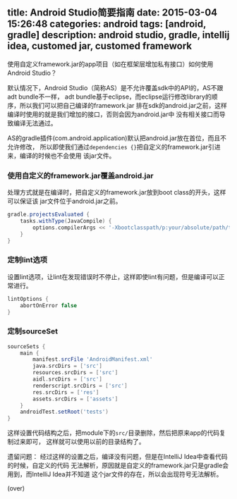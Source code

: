 ﻿title: Android Studio简要指南
date: 2015-03-04 15:26:48
categories: android
tags: [android, gradle]
description: android studio, gradle, intellij idea, customed jar, customed framework
---

使用自定义framework.jar的app项目（如在框架层增加私有接口）如何使用Android Studio？

<!-- more -->

默认情况下，Android Studio（简称AS）是不允许覆盖sdk中的API的，AS不跟adt bundle不一样，
adt bundle基于eclipse，而eclipse运行修改library的顺序，所以我们可以把自己编译的framework.jar
排在sdk的android.jar之前，这样编译时使用的就是我们增加的接口，否则会因为android.jar中
没有相关接口而导致编译无法通过。

AS的gradle插件(com.android.application)默认把android.jar放在首位，而且不允许修改，
所以即使我们通过`dependencies {}`把自定义的framework.jar引进来，编译的时候也不会使用
该jar文件。

### 使用自定义的framework.jar覆盖android.jar

处理方式就是在编译时，把自定义的framework.jar放到boot class的开头，这样可以保证该
jar文件位于android.jar之前。

```groovy build.gradle of module
gradle.projectsEvaluated {
    tasks.withType(JavaCompile) {
        options.compilerArgs << '-Xbootclasspath/p:your/absolute/path/to/framework.jar'
    }
}
```

### 定制lint选项

设置lint选项，让lint在发现错误时不停止，这样即使lint有问题，但是编译可以正常进行。

```groovy build.gradle of module
lintOptions {
    abortOnError false
}
``` 

### 定制sourceSet

```groovy build.gradle of module
sourceSets {
    main {
        manifest.srcFile 'AndroidManifest.xml'
        java.srcDirs = ['src']
        resources.srcDirs = ['src']
        aidl.srcDirs = ['src']
        renderscript.srcDirs = ['src']
        res.srcDirs = ['res']
        assets.srcDirs = ['assets']
    }
    androidTest.setRoot('tests')
}
```

这样设置代码结构之后，把module下的`src/`目录删除，然后把原来app的代码复制过来即可，
这样就可以使用以前的目录结构了。

遗留问题：
经过这样的设置之后，编译没有问题，但是在IntelliJ Idea中查看代码的时候，自定义的代码
无法解析，原因就是自定义的framework.jar只是gradle会用到，而IntelliJ Idea并不知道
这个jar文件的存在，所以会出现符号无法解析。

(over)